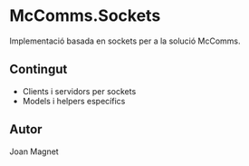 # McComms.Sockets

Implementació basada en sockets per a la solució McComms.

## Contingut
- Clients i servidors per sockets
- Models i helpers específics

## Autor
Joan Magnet
